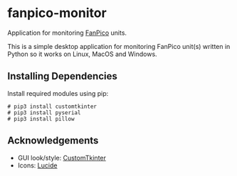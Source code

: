 # fanpico-monitor
Application for monitoring [FanPico](https://github.com/tjko/fanpico/) units.

This is a simple desktop application for monitoring FanPico unit(s) written in Python so it works on Linux, MacOS and Windows.



## Installing Dependencies

Install required modules using pip:

```
# pip3 install customtkinter
# pip3 install pyserial
# pip3 install pillow
```


## Acknowledgements

* GUI look/style: [CustomTkinter](https://github.com/TomSchimansky/CustomTkinter/)
* Icons: [Lucide](https://lucide.dev/)



